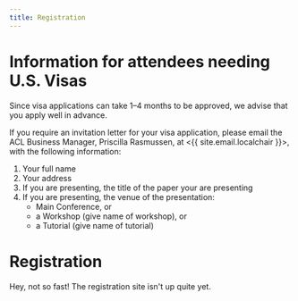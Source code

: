 ```yaml
---
title: Registration
---
```


# Information for attendees needing U.S. Visas

Since visa applications can take 1–4 months to be approved, we advise that you apply well in advance.

If you require an invitation letter for your visa application, please email the ACL Business Manager, Priscilla Rasmussen, at <{{ site.email.localchair }}>, with the following information:

1. Your full name
2. Your address
3. If you are presenting, the title of the paper your are presenting
4. If you are presenting, the venue of the presentation:
   + Main Conference, or
   + a Workshop (give name of workshop), or
   + a Tutorial (give name of tutorial)

# Registration

Hey, not so fast! The registration site isn't up quite yet.

